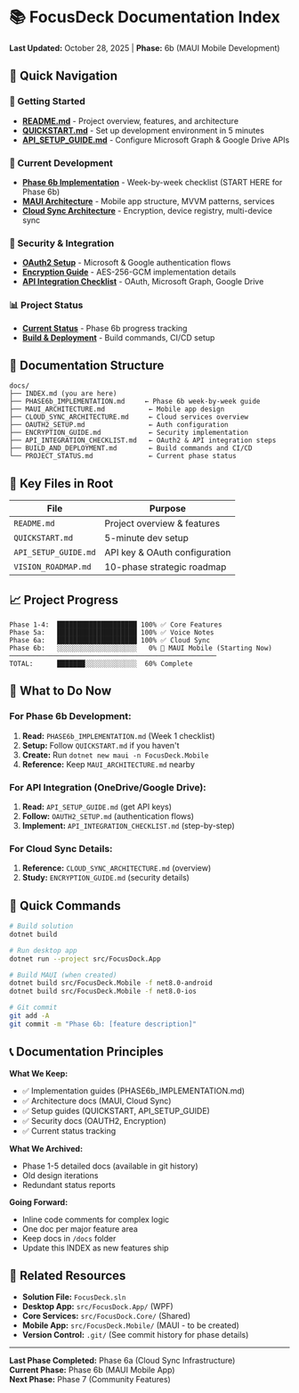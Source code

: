 # 📚 FocusDeck Documentation Index

**Last Updated:** October 28, 2025 | **Phase:** 6b (MAUI Mobile Development)

## 🎯 Quick Navigation

### 🚀 Getting Started
- **[README.md](../README.md)** - Project overview, features, and architecture
- **[QUICKSTART.md](../QUICKSTART.md)** - Set up development environment in 5 minutes
- **[API_SETUP_GUIDE.md](../API_SETUP_GUIDE.md)** - Configure Microsoft Graph & Google Drive APIs

### 📖 Current Development
- **[Phase 6b Implementation](./PHASE6b_IMPLEMENTATION.md)** - Week-by-week checklist (START HERE for Phase 6b)
- **[MAUI Architecture](./MAUI_ARCHITECTURE.md)** - Mobile app structure, MVVM patterns, services
- **[Cloud Sync Architecture](./CLOUD_SYNC_ARCHITECTURE.md)** - Encryption, device registry, multi-device sync

### 🔐 Security & Integration
- **[OAuth2 Setup](./OAUTH2_SETUP.md)** - Microsoft & Google authentication flows
- **[Encryption Guide](./ENCRYPTION_GUIDE.md)** - AES-256-GCM implementation details
- **[API Integration Checklist](./API_INTEGRATION_CHECKLIST.md)** - OAuth, Microsoft Graph, Google Drive

### 📊 Project Status
- **[Current Status](./PROJECT_STATUS.md)** - Phase 6b progress tracking
- **[Build & Deployment](./BUILD_AND_DEPLOYMENT.md)** - Build commands, CI/CD setup

## 📁 Documentation Structure

```
docs/
├── INDEX.md (you are here)
├── PHASE6b_IMPLEMENTATION.md     ← Phase 6b week-by-week guide
├── MAUI_ARCHITECTURE.md           ← Mobile app design
├── CLOUD_SYNC_ARCHITECTURE.md     ← Cloud services overview
├── OAUTH2_SETUP.md                ← Auth configuration
├── ENCRYPTION_GUIDE.md            ← Security implementation
├── API_INTEGRATION_CHECKLIST.md   ← OAuth2 & API integration steps
├── BUILD_AND_DEPLOYMENT.md        ← Build commands and CI/CD
└── PROJECT_STATUS.md              ← Current phase status
```

## 🔑 Key Files in Root

| File | Purpose |
|------|---------|
| `README.md` | Project overview & features |
| `QUICKSTART.md` | 5-minute dev setup |
| `API_SETUP_GUIDE.md` | API key & OAuth configuration |
| `VISION_ROADMAP.md` | 10-phase strategic roadmap |

## 📈 Project Progress

```
Phase 1-4:  ████████████████████ 100% ✅ Core Features
Phase 5a:   ████████████████████ 100% ✅ Voice Notes
Phase 6a:   ████████████████████ 100% ✅ Cloud Sync
Phase 6b:   ░░░░░░░░░░░░░░░░░░░░   0% 🔄 MAUI Mobile (Starting Now)
────────────────────────────────────────────────────
TOTAL:      ███████░░░░░░░░░░░░░  60% Complete
```

## 🎯 What to Do Now

### For Phase 6b Development:
1. **Read:** `PHASE6b_IMPLEMENTATION.md` (Week 1 checklist)
2. **Setup:** Follow `QUICKSTART.md` if you haven't
3. **Create:** Run `dotnet new maui -n FocusDeck.Mobile`
4. **Reference:** Keep `MAUI_ARCHITECTURE.md` nearby

### For API Integration (OneDrive/Google Drive):
1. **Read:** `API_SETUP_GUIDE.md` (get API keys)
2. **Follow:** `OAUTH2_SETUP.md` (authentication flows)
3. **Implement:** `API_INTEGRATION_CHECKLIST.md` (step-by-step)

### For Cloud Sync Details:
1. **Reference:** `CLOUD_SYNC_ARCHITECTURE.md` (overview)
2. **Study:** `ENCRYPTION_GUIDE.md` (security details)

## 🚀 Quick Commands

```bash
# Build solution
dotnet build

# Run desktop app
dotnet run --project src/FocusDock.App

# Build MAUI (when created)
dotnet build src/FocusDeck.Mobile -f net8.0-android
dotnet build src/FocusDeck.Mobile -f net8.0-ios

# Git commit
git add -A
git commit -m "Phase 6b: [feature description]"
```

## 📞 Documentation Principles

**What We Keep:**
- ✅ Implementation guides (PHASE6b_IMPLEMENTATION.md)
- ✅ Architecture docs (MAUI, Cloud Sync)
- ✅ Setup guides (QUICKSTART, API_SETUP_GUIDE)
- ✅ Security docs (OAUTH2, Encryption)
- ✅ Current status tracking

**What We Archived:**
- Phase 1-5 detailed docs (available in git history)
- Old design iterations
- Redundant status reports

**Going Forward:**
- Inline code comments for complex logic
- One doc per major feature area
- Keep docs in `/docs` folder
- Update this INDEX as new features ship

## 🔗 Related Resources

- **Solution File:** `FocusDeck.sln`
- **Desktop App:** `src/FocusDock.App/` (WPF)
- **Core Services:** `src/FocusDock.Core/` (Shared)
- **Mobile App:** `src/FocusDeck.Mobile/` (MAUI - to be created)
- **Version Control:** `.git/` (See commit history for phase details)

---

**Last Phase Completed:** Phase 6a (Cloud Sync Infrastructure)  
**Current Phase:** Phase 6b (MAUI Mobile App)  
**Next Phase:** Phase 7 (Community Features)
